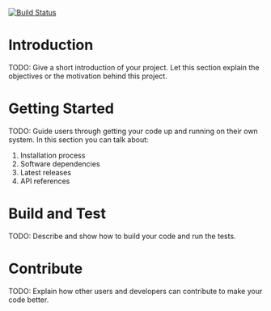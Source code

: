 [![Build Status](https://dev.azure.com/10ference/Cars%20Rental%20App/_apis/build/status%2Fcars-rental-api?branchName=master)](https://dev.azure.com/10ference/Cars%20Rental%20App/_build/latest?definitionId=9&branchName=master)
# Introduction 
TODO: Give a short introduction of your project. Let this section explain the objectives or the motivation behind this project. 

# Getting Started
TODO: Guide users through getting your code up and running on their own system. In this section you can talk about:
1.	Installation process
2.	Software dependencies
3.	Latest releases
4.	API references

# Build and Test
TODO: Describe and show how to build your code and run the tests. 

# Contribute
TODO: Explain how other users and developers can contribute to make your code better. 
